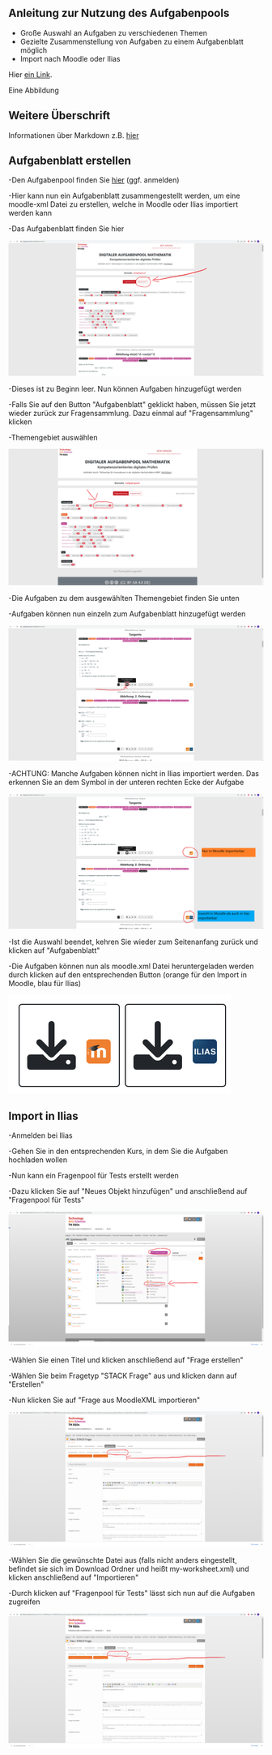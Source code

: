 ## Anleitung zur Nutzung des Aufgabenpools

- Große Auswahl an Aufgaben zu verschiedenen Themen
- Gezielte Zusammenstellung von Aufgaben zu einem Aufgabenblatt möglich
- Import nach Moodle oder Ilias

Hier [ein Link](https://www-cs-faculty.stanford.edu/~knuth/).

Eine Abbildung



## Weitere Überschrift

Informationen über Markdown z.B. [hier](https://www.markdownguide.org/cheat-sheet/)

## Aufgabenblatt erstellen

-Den Aufgabenpool finden Sie [hier](https://aufgabenpool.th-koeln.de/pool.php) (ggf. anmelden)

-Hier kann nun ein Aufgabenblatt zusammengestellt werden, um eine moodle-xml Datei zu erstellen, welche in Moodle oder Ilias importiert werden kann

-Das Aufgabenblatt finden Sie hier

![](images/5.png)

-Dieses ist zu Beginn leer. Nun können Aufgaben hinzugefügt werden

-Falls Sie auf den Button "Aufgabenblatt" geklickt haben, müssen Sie jetzt wieder zurück zur Fragensammlung. Dazu einmal auf "Fragensammlung" klicken

-Themengebiet auswählen

![](images/2.png)

-Die Aufgaben zu dem ausgewählten Themengebiet finden Sie unten

-Aufgaben können nun einzeln zum Aufgabenblatt hinzugefügt werden

![](images/3.png)

-ACHTUNG: Manche Aufgaben können nicht in Ilias importiert werden. Das erkennen Sie an dem Symbol in der unteren rechten Ecke der Aufgabe

![](images/4.png)

-Ist die Auswahl beendet, kehren Sie wieder zum Seitenanfang zurück und klicken auf "Aufgabenblatt"

-Die Aufgaben können nun als moodle.xml Datei heruntergeladen werden durch klicken auf den entsprechenden Button (orange für den Import in Moodle, blau für Ilias)

![](images/moodle-ilias.png)

## Import in Ilias

-Anmelden bei Ilias

-Gehen Sie in den entsprechenden Kurs, in dem Sie die Aufgaben hochladen wollen

-Nun kann ein Fragenpool für Tests erstellt werden

-Dazu klicken Sie auf "Neues Objekt hinzufügen" und anschließend auf "Fragenpool für Tests"

![](images/7.png)

-Wählen Sie einen Titel und klicken anschließend auf "Frage erstellen"

-Wählen Sie beim Fragetyp "STACK Frage" aus und klicken dann auf "Erstellen"

-Nun klicken Sie auf "Frage aus MoodleXML importieren"

![](images/10.png)

-Wählen Sie die gewünschte Datei aus (falls nicht anders eingestellt, befindet sie sich im Download Ordner und heißt my-worksheet.xml) und klicken anschließend auf "Importieren"

-Durch klicken auf "Fragenpool für Tests" lässt sich nun auf die Aufgaben zugreifen

![](images/10.png)

